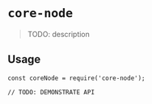 # `core-node`

> TODO: description

## Usage

```
const coreNode = require('core-node');

// TODO: DEMONSTRATE API
```

